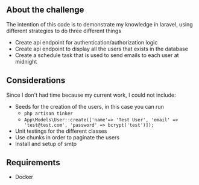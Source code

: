## About the challenge

The intention of this code is to demonstrate my knowledge in laravel, using different strategies to do three different things

- Create api endpoint for authentication/authorization logic
- Create api endpoint to display all the users that exists in the database
- Create a schedule task that is used to send emails to each user at midnight

## Considerations
Since I don't had time because my current work, I could not include:
- Seeds for the creation of the users, in this case you can run
  - `php artisan tinker` 
  - `App\Models\User::create(['name'=> 'Test User', 'email' => 'test@test.com', 'password' => bcrypt('test')]);`
- Unit testings for the different classes
- Use chunks in order to paginate the users
- Install and setup of smtp

## Requirements
 - Docker
